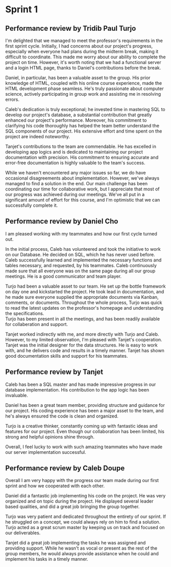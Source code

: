 # Sprint 1
## Performance review by Tridib Paul Turjo
I'm delighted that we managed to meet the professor's requirements in the first sprint cycle. Initially, I had concerns 
about our project's progress, especially when everyone had plans during the midterm break, making it difficult to coordinate. 
This made me worry about our ability to complete the project on time. However, it's worth noting that we had a functional
server and a login HTML page, thanks to Daniel's contributions before the break.

Daniel, in particular, has been a valuable asset to the group. His prior knowledge of HTML, coupled with his online course 
experience, made the HTML development phase seamless. He's truly passionate about computer science, actively participating 
in group work and assisting me in resolving errors.

Caleb's dedication is truly exceptional; he invested time in mastering SQL to develop our project's database, a substantial
contribution that greatly enhanced our project's performance. Moreover, his commitment to clarifying his code thoroughly 
has helped the team better understand the SQL components of our project. His extensive effort and time spent on the project 
are indeed noteworthy. 

Tanjet's contributions to the team are commendable. He has excelled in developing app logics and is dedicated to 
maintaining our project documentation with precision. His commitment to ensuring accurate and error-free documentation is
highly valuable to the team's success.

While we haven't encountered any major issues so far, we do have occasional disagreements about implementation. However,
we've always managed to find a solution in the end. Our main challenge has been coordinating our time for collaborative work,
but I appreciate that most of our progress was achieved during our meetings. We've all put in a significant amount of effort
for this course, and I'm optimistic that we can successfully complete it.



## Performance review by Daniel Cho
I am pleased working with my teammates and how our first cycle turned out.

In the initial process, Caleb has volunteered and took the initiative to work on our Database. He decided on SQL, which he has never used before. 
Caleb successfully learned and implemented the necessary functions and tables necessary, and requested, by his teammates.
Caleb continuously made sure that all everyone was on the same page during all our group meetings.
He is a good communicator and team player.

Turjo had been a valuable asset to our team. He set up the bottle framework on day one and kickstarted the project.
He took lead in documentation, and he made sure everyone supplied the appropriate documents via Kanban, comments, or documents.
Throughout the whole process, Turjo was quick to read the latest updates on the professor's homepage and understanding the specifications.  
Turjo has been present in all the meetings, and has been readily available for collaberation and support.

Tanjet worked indirectly with me, and more directly with Turjo and Caleb. However, to my limited observation, I'm pleased with Tanjet's cooperation.
Tanjet was the initial designer for the data structures. He is easy to work with, and he delivers code and results in a timely manner. 
Tanjet has shown good documentation skills and support for his teammates. 



## Performance review by Tanjet
Caleb has been a SQL master and has made impressive progress in our database implementation. His contribution to the app logic has been invaluable. 

Daniel has been a great team member, providing structure and guidance for our project. His coding experience has been a major asset to the team, and he's always ensured the code is clean and organized. 

Turjo is a creative thinker, constantly coming up with fantastic ideas and features for our project. Even though our collaboration has been limited, his strong and helpful opinions shine through. 

Overall, I feel lucky to work with such amazing teammates who have made our server implementation successful.



## Performance review by Caleb Doupe
Overall I am very happy with the progress our team made during our first sprint and how we cooperated with each other.

Daniel did a fantastic job implementing his code on the project. He was very organized and on topic during the project. 
He displayed several leader based qualities, and did a great job bringing the group together.

Turjo was very patient and dedicated throughout the entirety of our sprint. If he struggled on a concept, we could always
rely on him to find a solution. Turjo acted as a great scrum master by keeping us on track and focused on our deliverables.

Tanjet did a great job implementing the tasks he was assigned and providing support. While he wasn't as vocal or present 
as the rest of the group members, he would always provide assistance when he could and implement his tasks in a timely manner.
